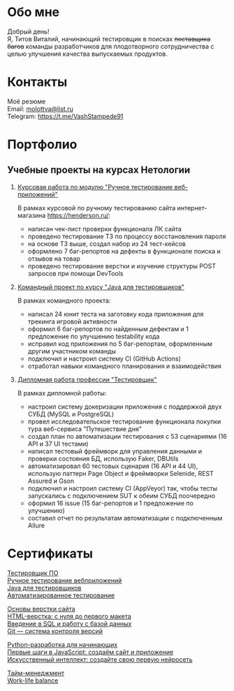 # Обо мне

Добрый день!  
Я, Титов Виталий, начинающий тестировщик в поисках ~~поставщика багов~~ команды разработчиков для плодотворного сотрудничества с целью улучшения качества выпускаемых продуктов. 

# Контакты

Моё резюме  
Email: molottva@list.ru  
Telegram: https://t.me/VashStampede91

# Портфолио

## Учебные проекты на курсах Нетологии

1. [Курсовая работа по модулю "Ручное тестирование веб-приложений"](https://docs.google.com/spreadsheets/d/1qeVGnFKS7NjMV8O19GbYHfcnCjph7PB6jLOaJ1FN47c/edit#gid=0)

    В рамках курсовой по ручному тестированию сайта интернет-магазина https://henderson.ru/:

    - написан чек-лист проверки функционала ЛК сайта 
    - проведено тестирование ТЗ по процессу восстановления пароля
    - на основе ТЗ выше, создал набор из 24 тест-кейсов
    - оформлено 7 баг-репортов на дефекты в функционале поиска и отзывов на товар
    - проведено тестирование верстки и изучение структуры POST запросов при помощи DevTools

2. [Командный проект по курсу "Java для тестировщиков"](https://github.com/molottva/TeamWork)

    В рамках командного проекта: 

     - написал 24 юнит теста на заготовку кода приложения для трекинга игровой активности
     - оформил 6 баг-репортов по найденным дефектам и 1 предложение по улучшению testability кода
     - исправил код приложения по 5 баг-репортам, оформленным другим участником команды
     - подключил и настроил систему CI (GitHub Actions)
     - отработал навыки командного планирования и взаимодействия

3. [Дипломная работа профессии "Тестировщик"](https://github.com/molottva/Diploma)

    В рамках дипломной работы:

    - настроил систему докеризации приложения с поддержкой двух СУБД (MySQL и PostgreSQL)
    - провел исследовательское тестирование функционала покупки тура веб-сервиса "Путешествие дня"
    - создал план по автоматизации тестирования с 53 сценариями (16 API и 37 UI тестами)
    - написал тестовый фреймворк для управления данными и проверки состояния БД, использую Faker, DBUtils
    - автоматизировал 60 тестовых сценария (16 API и 44 UI), использую паттерн Page Object и фреймворки Selenide, REST Assured и Gson
    - подключил и настроил систему CI (AppVeyor) так, чтобы тесты запускались с подключением SUT к обеим СУБД поочередно
    - оформил 16 issue (15 баг-репортов и 1 предложение по улучшению)
    - составил отчет по результатам автоматизации с подключенным Allure

# Сертификаты

[Тестировщик ПО](pdf/certificate.pdf)  
[Ручное тестирование вебприложений](pdf/certificateMQA.pdf)  
[Java для тестировщиков](pdf/certificateJAVA.pdf)  
[Автоматизированное тестирование](pdf/certificateAQA.pdf)

[Основы верстки сайта](pdf/certificateHTML.pdf)  
[ HTML-верстка: с нуля до первого макета](pdf/certificateHTML2.pdf)  
[Введение в SQL и работу с базой данных](pdf/certificateSQL.pdf)  
[Git — система контроля версий](pdf/certificateGit.pdf)

[Python-разработка для начинающих](pdf/certificatePy.pdf)  
[Первые шаги в JavaScript: создаём сайт и приложение](pdf//certificateJS.pdf)  
[Искусственный интеллект: создайте свою первую нейросеть](pdf/certificateAI.pdf)

[Тайм-менеджмент](pdf/certificateTM.pdf)  
[Work-life balance](pdf//certificateWL.pdf)
